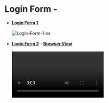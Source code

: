 # Login Form -
* <a href="https://github.com/dev-kumaresan/widgets-for-web-design/tree/main/Login-Form/Login-Form-1"><b>Login Form 1</b></a><br><br>
![Login-Form-1-ss](https://user-images.githubusercontent.com/100152824/165747562-f799452e-43ca-4bd6-a229-8489d10ad66c.png)<br><br>
* <a href="https://github.com/dev-kumaresan/widgets-for-web-design/tree/main/Login-Form/Login-Form-2"><b>Login Form 2</b></a> - 
  <a href="https://user-images.githubusercontent.com/100152824/165943408-420e5dde-40db-49fa-978e-13ad78fd8291.mp4"><b>Browser View</b></a><br><br>
<video src="https://user-images.githubusercontent.com/100152824/165943408-420e5dde-40db-49fa-978e-13ad78fd8291.mp4"></video>
